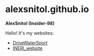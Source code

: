 # alexsnitol.github.io

**AlexSnitol (Insider-98)**

Hello! It's my websites:

* [DriveWaterSport](https://alexsnitol.github.io/DriveWaterSport/ "DriveWaterSport")
* [INERI_website](https://alexsnitol.github.io/INERI_website/html/ "INERI_website")
